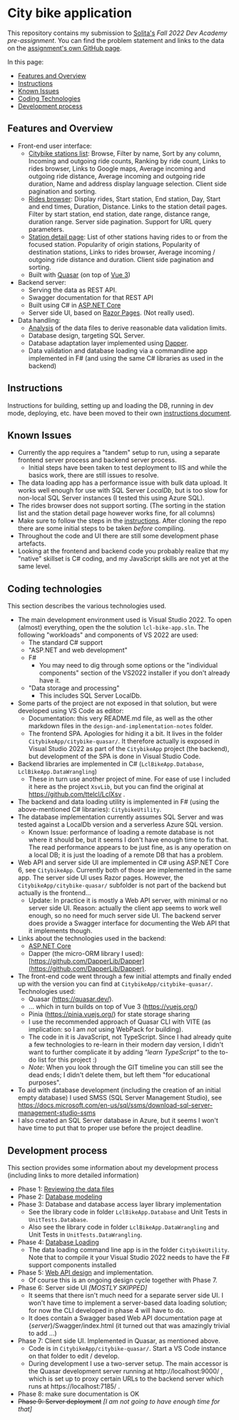 # City bike application

This repository contains my submission to
[Solita's](https://www.solita.fi/en/)
_Fall 2022 Dev Academy pre-assignment_. You can find the problem statement
and links to the data on the
[assignment's own GitHub page](https://github.com/solita/dev-academy-2022-fall-exercise).

<!-- (see https://github.com/solita/dev-academy-2022-fall-exercise ) -->

In this page:

- [Features and Overview](#features-and-overview)
- [Instructions](#instructions)
- [Known Issues](#known-issues)
- [Coding Technologies](#coding-technologies)
- [Development process](#development-process)

## Features and Overview

- Front-end user interface:
  - [Citybike stations list](design-and-implementation-notes/screenshots.md#stations-list):
    Browse, Filter by name, Sort by any column, 
    Incoming and outgoing ride counts, Ranking by ride count, Links to rides
    browser, Links to Google maps, Average incoming and outgoing ride
    distance, Average incoming and outgoing ride duration, Name and address
    display language selection. Client side pagination and sorting.
  - [Rides browser](design-and-implementation-notes/screenshots.md#rides-browser):
    Display rides, Start station, End station, Day, Start
    and end times, Duration, Distance. Links to the station detail pages. 
    Filter by start station, end station, date range, distance range, 
    duration range. Server side pagination. Support for URL query
    parameters.
  - [Station detail page](design-and-implementation-notes/screenshots.md#single-station-view):
    List of other stations having rides to or from
    the focused station. Popularity of origin stations, Popularity of
    destination stations, Links to rides browser, Average incoming /
    outgoing ride distance and duration. Client side pagination and sorting.
  - Built with [Quasar](https://quasar.dev/) (on top of
    [Vue 3](https://vuejs.org/))
- Backend server:
  - Serving the data as REST API.
  - Swagger documentation for that REST API
  - Built using C# in
  [ASP.NET Core](https://docs.microsoft.com/en-us/aspnet/core/introduction-to-aspnet-core)
  - Server side UI, based on
  [Razor Pages](https://docs.microsoft.com/en-us/aspnet/core/razor-pages/).
  (Not really used).
- Data handling:
  - [Analysis](design-and-implementation-notes/DataReview.md) of the data
  files to derive reasonable data validation limits.
  - Database design, targeting SQL Server.
  - Database adaptation layer implemented using
  [Dapper](https://github.com/DapperLib/Dapper).
  - Data validation and database loading via a commandline app
  implemented in F# (and using the same C# libraries as used in the
  backend)

## Instructions

Instructions for building, setting up and loading the DB, running in
dev mode, deploying, etc. have been moved to their own
[instructions document](instructions.md).

## Known Issues

- Currently the app requires a "tandem" setup to run, using a separate
frontend server process and backend server process.
  - Initial steps have been taken to test deployment to IIS and while
  the basics work, there are still issues to resolve.
- The data loading app has a performance issue with bulk data upload.
It works well enough for use with SQL Server _LocalDb_, but is too slow
for non-local SQL Server instances (I tested this using Azure SQL).
- The rides browser does not support sorting. (The sorting in the
station list and the station detail page however works fine, for
all columns)
- Make sure to follow the steps in the [instructions](#instructions).
After cloning the repo there are some initial steps to be taken
_before_ compiling.
- Throughout the code and UI there are still some development phase
artefacts.
- Looking at the frontend and backend code you probably realize
that my "native" skillset is C# coding, and my JavaScript skills are 
not yet at the same level.

## Coding technologies

This section describes the various technologies used.

- The main development environment used is Visual Studio 2022.
  To open (almost) everything, open the the solution `lcl-bike-app.sln`.
  The following "workloads" and components of VS 2022 are used:
  - The standard C# support
  - "ASP.NET and web development"
  - F#
    - You may need to dig through some options or the "individual
      components" section of the VS2022 installer if you don't
      already have it.
  - "Data storage and processing"
    - This includes SQL Server LocalDb.
- Some parts of the project are not exposed in that solution, but
  were developed using VS Code as editor:
  - Documentation: this very README.md file, as well as the other
    markdown files in the `design-and-implementation-notes` folder.
  - The frontend SPA. Apologies for hiding it a bit. It lives in
    the folder `CitybikeApp/citybike-quasar/`. It therefore actually
    is exposed in Visual Studio 2022 as part of the `CitybikeApp`
    project (the backend), but development of the SPA is done in
    Visual Studio Code.
- Backend libraries are implemented in C# (`LclBikeApp.Database`,
  `LclBikeApp.DataWrangling`)
  - These in turn use another project of mine. For ease
    of use I included it here as the project `XsvLib`, but you can
    find the original at https://github.com/ttelcl/LclXsv .
- The backend and data loading utility is implemented in F# (using the
  above-mentioned C# libraries): `CitybikeUtility`.
- The database implementation currently assumes SQL Server and was
  tested against a LocalDb version and a serverless Azure SQL version.
  - Known Issue: performance of loading a remote database is not where it
    should be, but it seems I don't have enough time to fix that. The
    read performance appears to be just fine, as is any operation on a
    local DB; it is just the loading of a remote DB that has a problem.
- Web API and server side UI are implemented in C# using ASP.NET Core 6,
  see `CitybikeApp`. Currently both of those are implemented in the same
  app. The server side UI uses Razor pages.
  However, the `CitybikeApp/citybike-quasar/` subfolder is not part of the
  backend but actually is the frontend...
  - Update: In practice it is mostly a Web API server, with minimal or
    no server side UI. Reason: actually the client app seems to work
    well enough, so no need for much server side UI.
    The backend server does provide a Swagger interface for documenting
    the Web API that it implements though.
- Links about the technologies used in the backend:
  - [ASP.NET Core](https://docs.microsoft.com/en-us/aspnet/core/introduction-to-aspnet-core)
  - Dapper (the micro-ORM library I used): [https://github.com/DapperLib/Dapper](https://github.com/DapperLib/Dapper).
- The front-end code went through a few initial attempts and finally
  ended up with the version you can find at `CitybikeApp/citybike-quasar/`.
  Technologies used:
  - Quasar (https://quasar.dev/).
  - ... which in turn builds on top of Vue 3 (https://vuejs.org/)
  - Pinia (https://pinia.vuejs.org/) for state storage sharing
  - I use the recommended approach of Quasar CLI with VITE (as
    implication: so I am _not_ using WebPack for building).
  - The code in it is JavaScript, not TypeScript. Since I had already
    quite a few technologies to re-learn in their modern day version,
    I didn't want to further complicate it by adding _"learn TypeScript"_
    to the to-do list for this project :)
  - _Note_: When you look through the GIT timeline you can still see
    the dead ends; I didn't delete them, but left them "for educational
    purposes".
- To aid with database development (including the creation of an initial empty
  database) I used SMSS (SQL Server Management Studio), see
  https://docs.microsoft.com/en-us/sql/ssms/download-sql-server-management-studio-ssms
- I also created an SQL Server database in Azure, but it seems I won't have
  time to put that to proper use before the project deadline.

## Development process

This section provides some information about my development process (including
links to more detailed information)

- Phase 1: [Reviewing the data files](design-and-implementation-notes/DataReview.md)
- Phase 2: [Database modeling](design-and-implementation-notes/DataModel.md)
- Phase 3: Database and database access layer library implementation
  - See the library code in folder `LclBikeApp.Database` and Unit Tests in `UnitTests.Database`.
  - Also see the library code in folder `LclBikeApp.DataWrangling` and Unit Tests in
    `UnitTests.DataWrangling`.
- Phase 4: [Database Loading](design-and-implementation-notes/DatabaseLoading.md)
  - The data loading command line app is in the folder `CitybikeUtility`. Note that
    to compile it your Visual Studio 2022 needs to have the F# support components installed
- Phase 5: [Web API design](design-and-implementation-notes/WebApiDesign.md) and implementation.
  - Of course this is an ongoing design cycle together with Phase 7.
- Phase 6: Server side UI _\[MOSTLY SKIPPED\]_
  - It seems that there isn't much need for a separate server side UI. I won't have
    time to implement a server-based data loading solution; for now the CLI developed
    in phase 4 will have to do.
  - It does contain a Swagger based Web API documentation page at {_server_}/Swagger/index.html
    (it turned out that was amazingly trivial to add ...)
- Phase 7: Client side UI. Implemented in Quasar, as mentioned above.
  - Code is in `CitybikeApp/citybike-quasar/`. Start a VS Code instance on that folder
    to edit / develop.
  - During development I use a two-server setup. The main accessor is the Quasar
    development server running at htt<span>p:/</span>/localhost:9000/ , which is set up
    to proxy certain URLs to the backend server which runs at htt<span>ps:/</span>/localhost:7185/ .
- Phase 8: make sure documentation is OK
- ~~Phase 9: Server deployment~~ _\[I am not going to have enough time for that\]_
